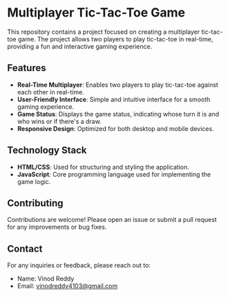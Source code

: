 # Multiplayer Tic-Tac-Toe Game

This repository contains a project focused on creating a multiplayer tic-tac-toe game. The project allows two players to play tic-tac-toe in real-time, providing a fun and interactive gaming experience.

## Features

- **Real-Time Multiplayer**: Enables two players to play tic-tac-toe against each other in real-time.
- **User-Friendly Interface**: Simple and intuitive interface for a smooth gaming experience.
- **Game Status**: Displays the game status, indicating whose turn it is and who wins or if there's a draw.
- **Responsive Design**: Optimized for both desktop and mobile devices.

## Technology Stack

- **HTML/CSS**: Used for structuring and styling the application.
- **JavaScript**: Core programming language used for implementing the game logic.

## Contributing

Contributions are welcome! Please open an issue or submit a pull request for any improvements or bug fixes.

## Contact

For any inquiries or feedback, please reach out to:

- Name: Vinod Reddy
- Email: vinodreddy4103@gmail.com
